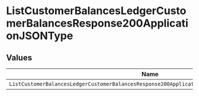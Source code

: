 # ListCustomerBalancesLedgerCustomerBalancesResponse200ApplicationJSONType


## Values

| Name                                                                                            | Value                                                                                           |
| ----------------------------------------------------------------------------------------------- | ----------------------------------------------------------------------------------------------- |
| `ListCustomerBalancesLedgerCustomerBalancesResponse200ApplicationJSONTypePrepaidCommitCanceled` | PREPAID_COMMIT_CANCELED                                                                         |